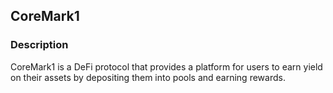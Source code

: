 ## CoreMark1

### Description

CoreMark1 is a DeFi protocol that provides a platform for users to earn yield on their assets by depositing them into pools and earning rewards.
